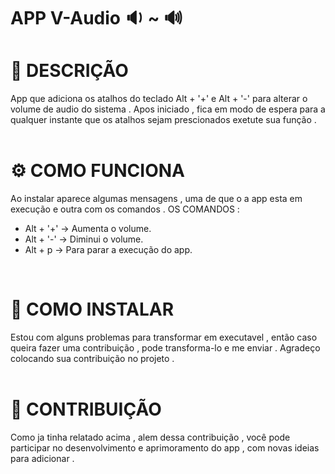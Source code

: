 # APP V-Audio :sound: ~ :loud_sound:

# :memo: DESCRIÇÃO 
  App que adiciona os atalhos do teclado Alt + '+' e Alt + '-' para alterar o volume de audio do sistema .
  Apos iniciado , fica em modo de espera para a qualquer instante que os atalhos sejam prescionados exetute sua função .
  <br><br>
  
# :gear: COMO FUNCIONA 
  Ao instalar aparece algumas mensagens , uma de que o a app esta em execução e outra com os comandos .
  OS COMANDOS : 
  + Alt + '+' -> Aumenta o volume.
  + Alt + '-' -> Diminui o volume.
  + Alt + p   -> Para parar a execução do app.
  <br>
  
# :minidisc: COMO INSTALAR 
  Estou com alguns problemas para transformar em executavel , então caso queira fazer uma contribuição , pode transforma-lo e me enviar . Agradeço colocando sua contribuição no projeto .
<br><br>

# :handshake: CONTRIBUIÇÃO 
Como ja tinha relatado acima , alem dessa contribuição , você pode participar no desenvolvimento e aprimoramento do app , com novas ideias para adicionar .
